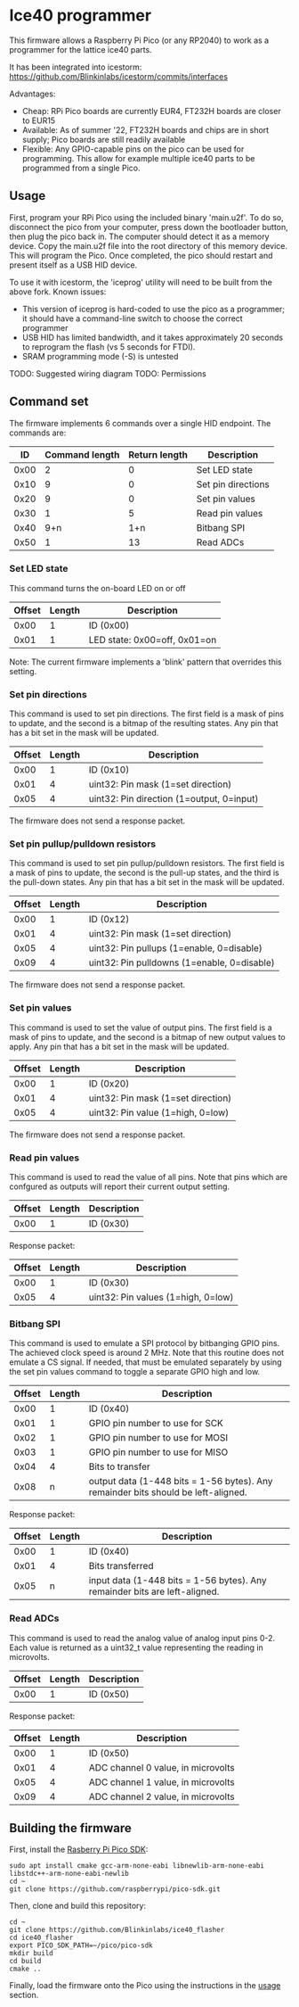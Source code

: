 # Ice40 programmer

This firmware allows a Raspberry Pi Pico (or any RP2040) to work as a programmer for the lattice ice40 parts.

It has been integrated into icestorm:
https://github.com/Blinkinlabs/icestorm/commits/interfaces

Advantages:
* Cheap: RPi Pico boards are currently EUR4, FT232H boards are closer to EUR15
* Available: As of summer '22, FT232H boards and chips are in short supply; Pico boards are still readily available
* Flexible: Any GPIO-capable pins on the pico can be used for programming. This allow for example multiple ice40 parts to be programmed from a single Pico.

## Usage

First, program your RPi Pico using the included binary 'main.u2f'. To do so, disconnect the pico from your computer, press down the bootloader button, then plug the pico back in. The computer should detect it as a memory device. Copy the main.u2f file into the root directory of this memory device. This will program the Pico. Once completed, the pico should restart and present itself as a USB HID device.

To use it with icestorm, the 'iceprog' utility will need to be built from the above fork. Known issues:

* This version of iceprog is hard-coded to use the pico as a programmer; it should have a command-line switch to choose the correct programmer
* USB HID has limited bandwidth, and it takes approximately 20 seconds to reprogram the flash (vs 5 seconds for FTDI).
* SRAM programming mode (-S) is untested

TODO: Suggested wiring diagram
TODO: Permissions

## Command set

The firmware implements 6 commands over a single HID endpoint. The commands are:

| ID   | Command length | Return length | Description |
| ---  | ---            | ---           |--- |
| 0x00 | 2              | 0             | Set LED state |
| 0x10 | 9              | 0             | Set pin directions | 
| 0x20 | 9              | 0             | Set pin values |
| 0x30 | 1              | 5             | Read pin values |
| 0x40 | 9+n            | 1+n           | Bitbang SPI |
| 0x50 | 1              | 13            | Read ADCs |

### Set LED state

This command turns the on-board LED on or off

| Offset | Length | Description |
| ---    | ---    | ---         |
| 0x00   | 1      | ID (0x00)   |
| 0x01   | 1      | LED state: 0x00=off, 0x01=on |

Note: The current firmware implements a 'blink' pattern that overrides this setting.

### Set pin directions

This command is used to set pin directions. The first field is a mask of pins to update, and the second is a bitmap of the resulting states. Any pin that has a bit set in the mask will be updated.

| Offset | Length | Description |
| ---    | ---    | ---         |
| 0x00   | 1      | ID (0x10)   |
| 0x01   | 4      | uint32: Pin mask (1=set direction) |
| 0x05   | 4      | uint32: Pin direction (1=output, 0=input) |

The firmware does not send a response packet.

### Set pin pullup/pulldown resistors

This command is used to set pin pullup/pulldown resistors. The first field is a mask of pins to update, the second is the pull-up states, and the third is the pull-down states. Any pin that has a bit set in the mask will be updated.

| Offset | Length | Description |
| ---    | ---    | ---         |
| 0x00   | 1      | ID (0x12)   |
| 0x01   | 4      | uint32: Pin mask (1=set direction) |
| 0x05   | 4      | uint32: Pin pullups (1=enable, 0=disable) |
| 0x09   | 4      | uint32: Pin pulldowns (1=enable, 0=disable) |

The firmware does not send a response packet.

### Set pin values

This command is used to set the value of output pins. The first field is a mask of pins to update, and the second is a bitmap of new output values to apply. Any pin that has a bit set in the mask will be updated.

| Offset | Length | Description |
| ---    | ---    | ---         |
| 0x00   | 1      | ID (0x20)   |
| 0x01   | 4      | uint32: Pin mask (1=set direction) |
| 0x05   | 4      | uint32: Pin value (1=high, 0=low) |

The firmware does not send a response packet.

### Read pin values

This command is used to read the value of all pins. Note that pins which are confgured as outputs will report their current output setting.

| Offset | Length | Description |
| ---    | ---    | ---         |
| 0x00   | 1      | ID (0x30)   |

Response packet:

| Offset | Length | Description |
| ---    | ---    | ---         |
| 0x00   | 1      | ID (0x30)   |
| 0x05   | 4      | uint32: Pin values (1=high, 0=low) |

### Bitbang SPI

This command is used to emulate a SPI protocol by bitbanging GPIO pins. The achieved clock speed is around 2 MHz. Note that this routine does not emulate a CS signal. If needed, that must be emulated separately by using the set pin values command to toggle a separate GPIO high and low.

| Offset | Length | Description |
| ---    | ---    | ---         |
| 0x00   | 1      | ID (0x40)   |
| 0x01   | 1      | GPIO pin number to use for SCK |
| 0x02   | 1      | GPIO pin number to use for MOSI |
| 0x03   | 1      | GPIO pin number to use for MISO |
| 0x04   | 4      | Bits to transfer |
| 0x08   | n      | output data (1-448 bits = 1-56 bytes). Any remainder bits should be left-aligned. |

Response packet:

| Offset | Length | Description |
| ---    | ---    | ---         |
| 0x00   | 1      | ID (0x40)   |
| 0x01   | 4      | Bits transferred |
| 0x05   | n      | input data (1-448 bits = 1-56 bytes). Any remainder bits are left-aligned. |

### Read ADCs

This command is used to read the analog value of analog input pins 0-2. Each value is returned as a uint32_t value representing the reading in microvolts.

| Offset | Length | Description |
| ---    | ---    | ---         |
| 0x00   | 1      | ID (0x50)   |

Response packet:

| Offset | Length | Description |
| ---    | ---    | ---         |
| 0x00   | 1      | ID (0x50)   |
| 0x01   | 4      | ADC channel 0 value, in microvolts |
| 0x05   | 4      | ADC channel 1 value, in microvolts |
| 0x09   | 4      | ADC channel 2 value, in microvolts |

## Building the firmware

First, install the [Rasberry Pi Pico SDK](https://github.com/raspberrypi/pico-sdk.git):

    sudo apt install cmake gcc-arm-none-eabi libnewlib-arm-none-eabi libstdc++-arm-none-eabi-newlib
    cd ~
    git clone https://github.com/raspberrypi/pico-sdk.git

Then, clone and build this repository:

    cd ~
    git clone https://github.com/Blinkinlabs/ice40_flasher
    cd ice40_flasher
    export PICO_SDK_PATH=~/pico/pico-sdk
    mkdir build
    cd build
    cmake ..

Finally, load the firmware onto the Pico using the instructions in the [usage](https://github.com/Blinkinlabs/ice40_flasher#usage) section.
